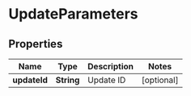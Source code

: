 
# UpdateParameters

## Properties
Name | Type | Description | Notes
------------ | ------------- | ------------- | -------------
**updateId** | **String** | Update ID |  [optional]




